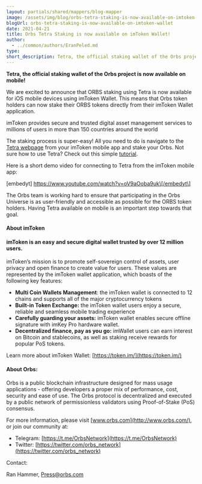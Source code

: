 ```yaml
---
layout: partials/shared/mappers/blog-mapper
image: /assets/img/blog/orbs-tetra-staking-is-now-available-on-imtoken-wallet/bg.png
blogUrl: orbs-tetra-staking-is-now-available-on-imtoken-wallet
date: 2021-04-21
title: Orbs Tetra Staking is now available on imToken Wallet!
author:
  - ../common/authors/EranPeled.md
type:
short_description: Tetra, the official staking wallet of the Orbs project is now available on mobile!
---
```


**Tetra, the official staking wallet of the Orbs project is now available on mobile!**

We are excited to announce that ORBS staking using Tetra is now available for iOS mobile devices using imToken Wallet. This means that Orbs token holders can now stake their ORBS tokens directly from their imToken Wallet application.

imToken provides secure and trusted digital asset management services to millions of users in more than 150 countries around the world

The staking process is super-easy! All you need to do is navigate to the [Tetra webpage](https://staking.orbs.network/) from your imToken mobile app and stake your Orbs. Not sure how to use Tetra? Check out this simple [tutorial](https://www.orbs.com/tetra-orbs-staking-wallet-tutorial/).

Here is a short demo video for connecting to Tetra from the imToken mobile app:

\[embedyt\] https://www.youtube.com/watch?v=oV9aOoba9uk\[/embedyt\]

The Orbs team is working hard to ensure that participating in the Orbs Universe is as user-friendly and accessible as possible for the ORBS token holders. Having Tetra available on mobile is an important step towards that goal.

#### About imToken

#### imToken is an easy and secure digital wallet trusted by over 12 million users.

imToken’s mission is to promote self-sovereign control of assets, user privacy and open finance to create value for users. These values are represented by the imToken wallet application, which boasts of the following key features:

- **Multi Coin Wallets Management**: the imToken wallet is connected to 12 chains and supports all of the major cryptocurrency tokens
- **Built-in Token Exchange:** the imToken wallet users enjoy a secure, reliable and seamless mobile trading experience
- **Carefully guarding your assets:** imToken wallet enables secure offline signature with imKey Pro hardware wallet.
- **Decentralized finance, pay as you go:** imWallet users can earn interest on Bitcoin and stablecoins, as well as staking receive rewards for popular PoS tokens.

Learn more about imToken Wallet: [https://token.im/](https://token.im/)

#### About Orbs:

Orbs is a public blockchain infrastructure designed for mass usage applications - offering developers a proper mix of performance, cost, security and ease of use. The Orbs protocol is decentralized and executed by a public network of permissionless validators using Proof-of-Stake (PoS) consensus.

For more information, please visit [www.orbs.com](http://www.orbs.com/), or join our community at:

- Telegram: [https://t.me/OrbsNetwork](https://t.me/OrbsNetwork)
- Twitter: [https://twitter.com/orbs_network](https://twitter.com/orbs_network)

Contact:

Ran Hammer, Press@orbs.com
